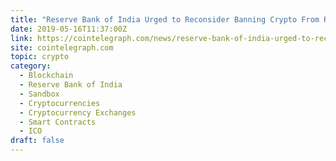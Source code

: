 ```yaml
---
title: "Reserve Bank of India Urged to Reconsider Banning Crypto From Regulatory Sandbox"
date: 2019-05-16T11:37:00Z
link: https://cointelegraph.com/news/reserve-bank-of-india-urged-to-reconsider-banning-crypto-from-regulatory-sandbox?utm_medium=RSS&utm_source=hune
site: cointelegraph.com
topic: crypto
category:
  - Blockchain
  - Reserve Bank of India
  - Sandbox
  - Cryptocurrencies
  - Cryptocurrency Exchanges
  - Smart Contracts
  - ICO
draft: false
---
```

